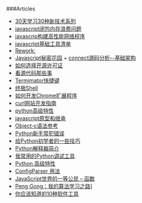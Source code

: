 ###Articles
+	[30天学习30种新技术系列](http://segmentfault.com/a/1190000000349384)
+	[javascript闭包内存浪费问题](http://www.blogbus.com/ramiel-logs/225063778.html)
+	[javascrip构建高性能网络程序](http://www.blogbus.com/ramiel-logs/224887588.html)
+	[javascript基础工具清单](http://blog.jobbole.com/64771/)
+	[Rework:](http://blog.jobbole.com/6611/)
+	[Javascript秘密花园](http://bonsaiden.github.io/JavaScript-Garden/zh/)	+	[connect源码分析--基础架构](http://cnodejs.org/topic/4fb79b0e06f43b56112b292c)
+	[如何选择开源许可证](http://www.ruanyifeng.com/blog/2011/05/how_to_choose_free_software_licenses.html)
+	[看源代码那些事](http://zhh2009.iteye.com/blog/1011122)
+	[Termimator快捷键](http://www.cnblogs.com/telnetning/archive/2013/05/18/3084819.html)
+	[终极Shell](http://macshuo.com/?p=676)
+   [如何开发Chrome扩展程序](http://blog.jobbole.com/46608/)
+   [curl网站开发指南](http://www.ruanyifeng.com/blog/2011/09/curl.html)
+   [python高级特性](http://blog.jobbole.com/66097/)
+   [javascript原型和继承](http://blog.jobbole.com/66441/)
+   [Object-c语法参考](http://blog.jobbole.com/66202/)
+   [Python新手常犯错误](http://blog.jobbole.com/42706/)
+   [给Python初学者的一些技巧](http://blog.jobbole.com/32748/)
+   [Python解释器简介](http://blog.jobbole.com/55327/)
+   [我常用的Python调试工具](http://blog.jobbole.com/51062/)
+   [Python 高级特性](http://blog.jobbole.com/66097/)
+   [ConfigParser 用法](http://www.coder4.com/archives/3969)
+   [JavaScript世界的一等公民 – 函数](http://blog.sae.sina.com.cn/archives/3808)
+   [Peng Gong：我的算法学习之路](http://blog.jobbole.com/67348/)]
+   [你应该知道的10种软件工具](http://blog.jobbole.com/39783/)
